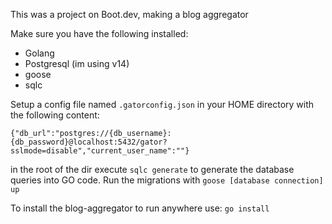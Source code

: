 This was a project on Boot.dev, making a blog aggregator

Make sure you have the following installed:
- Golang
- Postgresql (im using v14)
- goose
- sqlc

Setup a config file named `.gatorconfig.json` in your HOME directory with the following content: 
```
{"db_url":"postgres://{db_username}:{db_password}@localhost:5432/gator?sslmode=disable","current_user_name":""}
```

in the root of the dir execute `sqlc generate` to generate the database queries into GO code.
Run the migrations with `goose [database connection] up`

To install the blog-aggregator to run anywhere use: `go install`